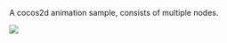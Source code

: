 A cocos2d animation sample, consists of multiple nodes.

![](https://github.com/katokichisoft/clackers/raw/master/screenshot.png)

